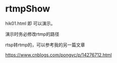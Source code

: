 # rtmpShow

hik01.html 即 可以演示。

演示时务必修改rtmp的路径



rtsp转rtmp的，可以参考我的另一篇文章

https://www.cnblogs.com/pongyc/p/14276712.html